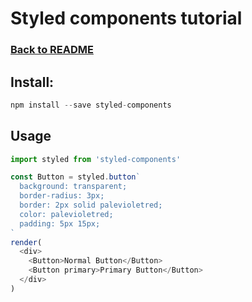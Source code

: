 # Styled components tutorial

### [Back to README](https://github.com/IT2810/it2810-webutvikling-h18-prosjekt-3-38/edit/issue/34/readme/README.md)

## Install:
```javascript
npm install --save styled-components
```

## Usage
```javascript
import styled from 'styled-components'

const Button = styled.button`
  background: transparent;
  border-radius: 3px;
  border: 2px solid palevioletred;
  color: palevioletred;
  padding: 5px 15px;
`
render(
  <div>
    <Button>Normal Button</Button>
    <Button primary>Primary Button</Button>
  </div>
)
```
